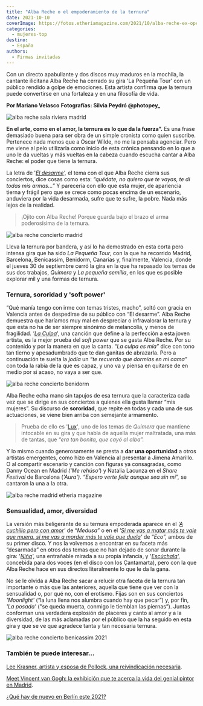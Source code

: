 ```yaml
---
title: "Alba Reche o el empoderamiento de la ternura"
date: 2021-10-10
coverImage: https://fotos.etheriamagazine.com/2021/10/alba-reche-ex-operacion-triunfo-2018.jpg
categories: 
  - mujeres-top
destino: 
  - España
authors: 
  - Firmas invitadas
---
```


Con un directo apabullante y dos discos muy maduros en la mochila, la cantante ilicitana Alba Reche ha cerrado su gira 'La Pequeña Tour' con un público rendido a golpe de emociones. Esta artista confirma que la ternura puede convertirse en una fortaleza y en una filosofía de vida.

****Por Mariano Velasco**** ****Fotografías: Silvia Peydró @photopey\_**** 

![alba reche sala riviera madrid](https://fotos.etheriamagazine.com/2021/10/Alba-Reche-portada-etheria-magazine.jpg "Alba Reche en la Sala La Riviera de Madrid.")

__En el arte, como en el amor, la ternura es lo que da la fuerza”.__ Es una frase 
demasiado buena para ser obra de un simple cronista como quien suscribe. Pertenece nada 
menos que a Oscar Wilde, no me la pensaba agenciar. Pero me viene al pelo utilizarla 
como inicio de esta crónica pensando en lo que a uno le da vueltas y más vueltas en la 
cabeza cuando escucha cantar a Alba Reche: el poder que tiene la ternura. 

La letra de '[_El desarme_](https://www.youtube.com/watch?v=1wl8rcEnu1k)_',_ el tema con 
el que Alba Reche cierra sus conciertos, dice cosas como esta: _“quédate, no quiero que 
te vayas, te di todas mis armas…”_ Y parecería con ello que esta mujer, de apariencia 
tierna y frágil pero que se crece como pocas encima de un escenario, anduviera por la 
vida desarmada, sufre que te sufre, la pobre. Nada más lejos de la realidad. 

> ¡Ojito con Alba Reche! Porque guarda bajo el brazo el arma poderosísima de la ternura. 

![alba reche concierto madrid](https://fotos.etheriamagazine.com/2021/10/Alba-Reche-en-Madrid.jpg "Alba Reche abrió su gira 2021 en Madrid.")

Lleva la ternura por bandera, y así lo ha demostrado en esta corta pero intensa gira que 
ha sido _La Pequeña Tour_, con la que ha recorrido Madrid, Barcelona, Benicassim, 
Benidorm, Canarias y, finalmente, Valencia, donde el jueves 30 de septiembre cerró la 
gira en la que ha repasado los temas de sus dos trabajos, _Quimera_ y _La pequeña 
semilla_, en los que es posible explorar mil y una formas de ternura. 

### Ternura, sororidad y 'soft power'

“Qué manía tengo con irme con temas tristes, macho”, soltó con gracia en Valencia antes 
de despedirse de su público con “El desarme”. Alba Reche demuestra que haríamos muy mal 
en despreciar o infravalorar la ternura y que esta no ha de ser siempre sinónimo de 
melancolía, y menos de fragilidad. _'[La 
Culpa](https://www.youtube.com/watch?v=M_SQMGWwVRY)_', una canción que define a la 
perfección a esta joven artista, es la mejor prueba del _soft power_ que se gasta Alba 
Reche. Por su contenido y por la manera en que la canta. _“La culpa es mía”_ dice con 
tono tan tierno y apesadumbrado que te dan ganitas de abrazarla. Pero a continuación te 
suelta la _jodía_ un _“te recuerdo que dormías en mi cama”_ con toda la rabia de la que 
es capaz, y uno va y piensa en quitarse de en medio por si acaso, no vaya a ser que. 

![alba reche concierto benidorm](https://fotos.etheriamagazine.com/2021/10/Alba-Reche-Benidorm.jpg "Alba Reche en el concierto de Benidorm.")

Alba Reche echa mano sin tapujos de esa ternura que la caracteriza cada vez que se 
dirige en sus conciertos a quienes ella gusta llamar “mis mujeres”. Su discurso de 
**sororidad**, que repite en todas y cada una de sus actuaciones, se viene bien arriba 
con semejante armamento. 

> Prueba de ello es '[Lux](https://www.youtube.com/watch?v=dX7wa3TFr1I)'_,_ uno de los 
> temas de _Quimera_ que mantiene intocable en su gira y que habla de aquella mujer 
> maltratada, una más de tantas, que _“era tan bonita, que cayó al alba”._ 

Y lo mismo cuando generosamente se presta a **dar una oportunidad** a otros artistas 
emergentes, como hizo en Valencia al presentar a Jimena Amarillo. O al compartir 
escenario y canción con figuras ya consagradas, como Danny Ocean en Madrid _('Me 
rehúso'_) y Natalia Lacunza en el _Share Festival_ de Barcelona (_'Aura')_. _“Espero 
verte feliz aunque sea sin mí”,_ se cantaron la una a la otra. 

![alba reche madrid etheria magazine](https://fotos.etheriamagazine.com/2021/10/Cronica-Alba-Reche.jpg "Concierto de Alba Reche en Madrid.")

### Sensualidad, amor, diversidad

La versión más beligerante de su ternura empoderada aparece en el _'[A cuchillo pero con 
amor](https://www.youtube.com/watch?v=te8l8FVp2j4)'_ de “_Medusa”_ o en el _'[Si me vas 
a matar más te vale que muera, si me vas a morder más te vale que 
duela](https://www.youtube.com/watch?v=859-p33ok2Q)'_ de “_Eco”,_ ambos de su primer 
disco. Y nos la volvemos a encontrar en su faceta más “desarmada” en otros dos temas que 
no han dejado de sonar durante la gira: 
'_[Niña](https://www.youtube.com/watch?v=69qrdWuAW3k)',_ una entrañable mirada a su 
propia infancia, y '_[Escúchala](https://www.youtube.com/watch?v=X2cqIOFNyQo)',_ 
concebida para dos voces (en el disco con los Çantamarta), pero con la que Alba Reche 
hace en sus directos literalmente lo que le da la gana. 

No se le olvida a Alba Reche sacar a relucir otra faceta de la ternura tan importante o 
más que las anteriores, aquella que tiene que ver con la sensualidad o, por qué no, con 
el erotismo. Fijas son en sus conciertos _'Moonlight'_ (“la luna llena nos alumbra 
cuando hay que pecar”) y, por fin, _'La posada'_ ("se queda muerta, conmigo le tiemblan 
las piernas”). Juntas conforman una verdadera explosión de placeres y canto al amor y a 
la diversidad, de las más aclamadas por el público que la ha seguido en esta gira y que 
se ve que agradece tanta y tan necesaria ternura. 

![alba reche concierto benicassim 2021](https://fotos.etheriamagazine.com/2021/10/alba-reche-concierto-de-benicassim.jpg "Alba Reche en el concierto de Benicassim.")

### También te puede interesar...

[Lee Krasner, artista y esposa de Pollock, una reivindicación 
necesaria](https://etheriamagazine.com/2021/08/06/lee-krasner-inspira-el-color-de-tu-nombre/). 

[Meet Vincent van Gogh: la exhibición que te acerca la vida del genial pintor en 
Madrid](https://etheriamagazine.com/2021/10/01/meet-vincent-van-gogh-exposicion-madrid/). 

[¿Qué hay de nuevo en Berlín este 
2021?](https://etheriamagazine.com/2021/09/24/nuevas-visitas-berlin-cultura-2021/)
